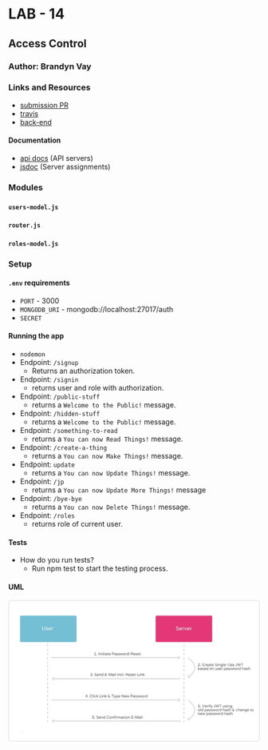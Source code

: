 # LAB - 14

## Access Control

### Author: Brandyn Vay

### Links and Resources

* [submission PR](https://github.com/brandyn-vay-401-advanced-javascript/lab-class-14)
* [travis](https://travis-ci.com/brandyn-vay-401-advanced-javascript/lab-class-14)
* [back-end](https://bv-back-end-final.herokuapp.com/)


#### Documentation
* [api docs](http://xyz.com) (API servers)
* [jsdoc](http://xyz.com) (Server assignments)

### Modules
#### `users-model.js`
#### `router.js`
#### `roles-model.js`

### Setup
#### `.env` requirements
* `PORT` - 3000
* `MONGODB_URI` - mongodb://localhost:27017/auth
* `SECRET`

#### Running the app
* `nodemon`
* Endpoint: `/signup`
  * Returns an authorization token.
* Endpoint: `/signin`
  * returns user and role with authorization.
* Endpoint: `/public-stuff`
  * returns a `Welcome to the Public!` message.
* Endpoint: `/hidden-stuff`
  * returns a `Welcome to the Public!` message.
* Endpoint: `/something-to-read`
  * returns a `You can now Read Things!` message.
* Endpoint: `/create-a-thing`
  * returns a `You can now Make Things!` message.
* Endpoint: `update`
  * returns a `You can now Update Things!` message.
* Endpoint: `/jp`
  * returns a `You can now Update More Things!` message
* Endpoint: `/bye-bye`
  * returns a `You can now Delete Things!` message.
* Endpoint: `/roles`
  * returns role of current user.

  
#### Tests
* How do you run tests? 
  * Run npm test to start the testing process.

#### UML
![UML Diagram](https://github.com/brandyn-vay-401-advanced-javascript/lab-class-13/blob/master/assets/one-time-jwt-diagram.jpg)
